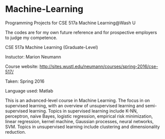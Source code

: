 # Machine-Learning
Programming Projects for CSE 517a Machine Learning@Wash U

The codes are for my own future reference and for prospective employers to judge my competence. 

CSE 517a Machine Learning (Graduate-Level)

Instuctor: Marion Neumann

Course website: http://sites.wustl.edu/neumann/courses/spring-2016/cse-517/

Taken: Spring 2016

Language used: Matlab

This is an advanced-level course in Machine Learning. The focus in on supervised learning, with an overview of unsupervised learning and semi-supervised learning. Topics in supervised learning include K-NN, perceptron, naive Bayes, logistic regression, empirical risk minimization, linear regression, kernel machine, Gaussian processes, neural networks, SVM. Topics in unsupervised learning include clustering and dimensionality reduction.

